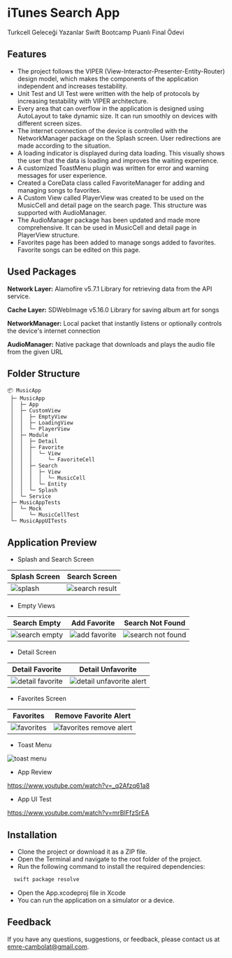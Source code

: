 
# iTunes Search App

Turkcell Geleceği Yazanlar Swift Bootcamp Puanlı Final Ödevi
## Features

- The project follows the VIPER (View-Interactor-Presenter-Entity-Router) design model, which makes the components of the application independent and increases testability.
- Unit Test and UI Test were written with the help of protocols by increasing testability with VIPER architecture.
- Every area that can overflow in the application is designed using AutoLayout to take dynamic size. It can run smoothly on devices with different screen sizes.
- The internet connection of the device is controlled with the NetworkManager package on the Splash screen. User redirections are made according to the situation.
- A loading indicator is displayed during data loading. This visually shows the user that the data is loading and improves the waiting experience.
- A customized ToastMenu plugin was written for error and warning messages for user experience.
- Created a CoreData class called FavoriteManager for adding and managing songs to favorites.
- A Custom View called PlayerView was created to be used on the MusicCell and detail page on the search page. This structure was supported with AudioManager.
- The AudioManager package has been updated and made more comprehensive. It can be used in MusicCell and detail page in PlayerView structure.
- Favorites page has been added to manage songs added to favorites. Favorite songs can be edited on this page.




  
## Used Packages

**Network Layer:** Alamofire v5.7.1 Library for retrieving data from the API service.

**Cache Layer:** SDWebImage v5.16.0 Library for saving album art for songs

**NetworkManager:** Local packet that instantly listens or optionally controls the device's internet connection

**AudioManager:** Native package that downloads and plays the audio file from the given URL



  
## Folder Structure

```
📦 MusicApp
 ├─ MusicApp
 │  ├─ App
 │  ├─ CustomView
 │  │  ├─ EmptyView
 │  │  ├─ LoadingView
 │  │  └─ PlayerView
 │  ├─ Module
 │  │  ├─ Detail
 │  │  ├─ Favorite
 │  │  │  └─ View
 │  │  │     └─ FavoriteCell
 │  │  ├─ Search
 │  │  │  ├─ View
 │  │  │  │  └─ MusicCell
 │  │  │  └─ Entity
 │  │  └─ Splash
 │  └─ Service
 ├─ MusicAppTests
 │  └─ Mock
 │     └─ MusicCellTest
 └─ MusicAppUITests

```


  
## Application Preview

- Splash and Search Screen


| Splash Screen | Search Screen |
|---------|---------|
|  ![splash](https://github.com/emre-cambolat/EmreCambolat_HWFinal/assets/83469064/00b28cba-63c5-447b-99a7-8d1282a4e350) | ![search result](https://github.com/emre-cambolat/EmreCambolat_HWFinal/assets/83469064/e723c1ed-1ed6-496f-8915-2b71d4f44b4b) |




- Empty Views

| Search Empty | Add Favorite | Search Not Found |
|---------|---------|---------|
|  ![search empty](https://github.com/emre-cambolat/EmreCambolat_HWFinal/assets/83469064/327ad2b1-b8a1-41bb-a34a-2aa16e309f95) | ![add favorite](https://github.com/emre-cambolat/EmreCambolat_HWFinal/assets/83469064/6d341c79-aefc-44b4-b936-09a0e0e92431) | ![search not found](https://github.com/emre-cambolat/EmreCambolat_HWFinal/assets/83469064/f2d3677a-fe05-4fc6-8d0b-40f2a1c85878) |



- Detail Screen

| Detail Favorite | Detail Unfavorite |
|---------|---------|
|  ![detail favorite](https://github.com/emre-cambolat/EmreCambolat_HWFinal/assets/83469064/ef8de947-2d73-4e95-ad3c-999200b68f15) | ![detail unfavorite alert](https://github.com/emre-cambolat/EmreCambolat_HWFinal/assets/83469064/02be6b9c-9d41-43c2-8453-7c508d723822) |



- Favorites Screen

| Favorites | Remove Favorite Alert |
|---------|---------|
|  ![favorites](https://github.com/emre-cambolat/EmreCambolat_HWFinal/assets/83469064/f1c8a2e4-7d8f-4ff1-8979-9fb3aa02b346) | ![favorites remove alert](https://github.com/emre-cambolat/EmreCambolat_HWFinal/assets/83469064/80cf5fd9-4fdd-4c95-9bc5-18cf31aa47df) |

- Toast Menu

![toast menu](https://github.com/emre-cambolat/EmreCambolat_HWFinal/assets/83469064/60671c37-b611-4f45-89a4-48b0329f620b)



- App Review
  
https://www.youtube.com/watch?v=_q2Afzq61a8

- App UI Test
  
https://www.youtube.com/watch?v=mrBIFfzSrEA

  

## Installation

- Clone the project or download it as a ZIP file.
- Open the Terminal and navigate to the root folder of the project.
- Run the following command to install the required dependencies:
```bash
  swift package resolve
```
- Open the App.xcodeproj file in Xcode
- You can run the application on a simulator or a device.

  
## Feedback

If you have any questions, suggestions, or feedback, please contact us at emre-cambolat@gmail.com.

  
